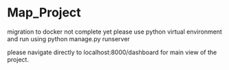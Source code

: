 # Map_Project

migration to docker not complete yet please use python virtual environment and run using python manage.py runserver

please navigate directly to localhost:8000/dashboard for main view of the project. 
